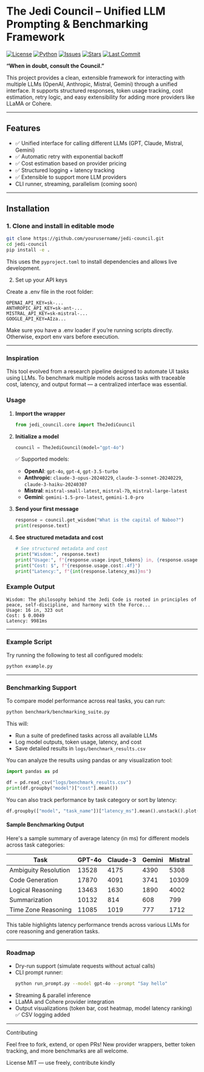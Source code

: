 # The Jedi Council – Unified LLM Prompting & Benchmarking Framework
[![License](https://img.shields.io/github/license/avdhoot0303/jedi-council)](LICENSE)
[![Python](https://img.shields.io/badge/python-3.10%2B-blue)](https://www.python.org/downloads/)
[![Issues](https://img.shields.io/github/issues/avdhoot0303/jedi-council)](https://github.com/avdhoot0303/jedi-council/issues)
[![Stars](https://img.shields.io/github/stars/avdhoot0303/jedi-council?style=social)](https://github.com/avdhoot0303/jedi-council/stargazers)
[![Last Commit](https://img.shields.io/github/last-commit/avdhoot0303/jedi-council)](https://github.com/avdhoot0303/jedi-council/commits/main)

**“When in doubt, consult the Council.”**

This project provides a clean, extensible framework for interacting with multiple LLMs (OpenAI, Anthropic, Mistral, Gemini) through a unified interface. It supports structured responses, token usage tracking, cost estimation, retry logic, and easy extensibility for adding more providers like LLaMA or Cohere.

---

## Features

- ✅ Unified interface for calling different LLMs (GPT, Claude, Mistral, Gemini)
- ✅ Automatic retry with exponential backoff
- ✅ Cost estimation based on provider pricing
- ✅ Structured logging + latency tracking
- ✅ Extensible to support more LLM providers
- CLI runner, streaming, parallelism (coming soon)

---

## Installation

### 1. Clone and install in editable mode

```bash
git clone https://github.com/yourusername/jedi-council.git
cd jedi-council
pip install -e .
```

This uses the `pyproject.toml` to install dependencies and allows live development.

2. Set up your API keys

Create a .env file in the root folder:

```.env
OPENAI_API_KEY=sk-...
ANTHROPIC_API_KEY=sk-ant-...
MISTRAL_API_KEY=sk-mistral-...
GOOGLE_API_KEY=AIza...
```
Make sure you have a .env loader if you’re running scripts directly. Otherwise, export env vars before execution.

---
### Inspiration

This tool evolved from a research pipeline designed to automate UI tasks using LLMs. To benchmark multiple models across tasks with traceable cost, latency, and output format — a centralized interface was essential.



### Usage

1. **Import the wrapper**
   ```python
   from jedi_council.core import TheJediCouncil
   ```

2. **Initialize a model**
   ```python
   council = TheJediCouncil(model="gpt-4o")
   ```

   ✅ Supported models:
   - **OpenAI**: `gpt-4o`, `gpt-4`, `gpt-3.5-turbo`
   - **Anthropic**: `claude-3-opus-20240229`, `claude-3-sonnet-20240229`, `claude-3-haiku-20240307`
   - **Mistral**: `mistral-small-latest`, `mistral-7b`, `mistral-large-latest`
   - **Gemini**: `gemini-1.5-pro-latest`, `gemini-1.0-pro`

3. **Send your first message**
   ```python
   response = council.get_wisdom("What is the capital of Naboo?")
   print(response.text) 
   ```

4. **See structured metadata and cost**
   ```python
   # See structured metadata and cost
   print("Wisdom:", response.text)
   print("Usage:", f"{response.usage.input_tokens} in, {response.usage.output_tokens} out")
   print("Cost: $", f"{response.usage.cost:.4f}")
   print("Latency:", f"{int(response.latency_ms)}ms") 
   ```

### Example Output

```
Wisdom: The philosophy behind the Jedi Code is rooted in principles of peace, self-discipline, and harmony with the Force...
Usage: 16 in, 323 out  
Cost: $ 0.0049  
Latency: 9981ms
```

---

### Example Script

Try running the following to test all configured models:

```bash
python example.py
```

---

### Benchmarking Support

To compare model performance across real tasks, you can run:

```bash
python benchmark/benchmarking_suite.py
```

This will:
- Run a suite of predefined tasks across all available LLMs
- Log model outputs, token usage, latency, and cost
- Save detailed results in `logs/benchmark_results.csv`

You can analyze the results using pandas or any visualization tool:

```python
import pandas as pd

df = pd.read_csv("logs/benchmark_results.csv")
print(df.groupby("model")["cost"].mean())
```

You can also track performance by task category or sort by latency:

```python
df.groupby(["model", "task_name"])["latency_ms"].mean().unstack().plot(kind="bar")
```

#### Sample Benchmarking Output

Here's a sample summary of average latency (in ms) for different models across task categories:

| Task                  | GPT-4o | Claude-3 | Gemini | Mistral |
|-----------------------|--------|----------|--------|---------|
| Ambiguity Resolution  | 13528  | 4175     | 4390   | 5308    |
| Code Generation       | 17870  | 4091     | 3741   | 10309   |
| Logical Reasoning     | 13463  | 1630     | 1890   | 4002    |
| Summarization         | 10132  | 814      | 608    | 799     |
| Time Zone Reasoning   | 11085  | 1019     | 777    | 1712    |

This table highlights latency performance trends across various LLMs for core reasoning and generation tasks.

---

### Roadmap

- Dry-run support (simulate requests without actual calls)
- CLI prompt runner:  
  ```bash
  python run_prompt.py --model gpt-4o --prompt "Say hello"
  ```
- Streaming & parallel inference
- LLaMA and Cohere provider integration
- Output visualizations (token bar, cost heatmap, model latency ranking) ✅ CSV logging added

---

Contributing

Feel free to fork, extend, or open PRs! New provider wrappers, better token tracking, and more benchmarks are all welcome.


License MIT — use freely, contribute kindly

